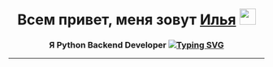 <h1 align="center">Всем привет, меня зовут <a href="#" target="_blank">Илья</a> 
<img src="https://github.com/blackcater/blackcater/raw/main/images/Hi.gif" height="32"/></h1>
<h3 align="center"> Я Python Backend Developer 
<a href="https://git.io/typing-svg"><img src="https://readme-typing-svg.herokuapp.com?font=Apple+system&size=19&duration=4000&pause=1000&color=FFFFFF&random=false&width=435&lines=%D0%97%D0%B0%D0%B4%D0%B0%D0%B2%D0%B0%D0%B9%D1%82%D0%B5+%D0%B2%D0%BE%D0%BF%D1%80%D0%BE%D1%81%D1%8B..." alt="Typing SVG" /></a> <hr> </h3>
